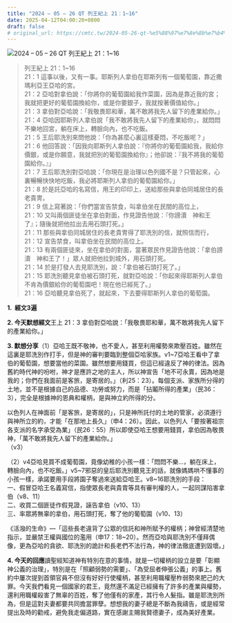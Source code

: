 ```yaml
---
title: "2024 – 05 – 26 QT 列王紀上 21：1~16"
date: 2025-04-12T04:00:20+0800
draft: false
# original_url: https://cmtc.tw/2024-05-26-qt-%e5%88%97%e7%8e%8b%e7%b4%80%e4%b8%8a-21%ef%bc%9a116
---
```


![2024 – 05 – 26 QT 列王紀上 21：1~16](/images/qt.jpg  "2024 – 05 – 26 QT 列王紀上 21：1~16")

> 列王紀上 21：1~16  
> 21：1 這事以後，又有一事。耶斯列人拿伯在耶斯列有一個葡萄園，靠近撒瑪利亞王亞哈的宮。  
> 21：2 亞哈對拿伯說：「你將你的葡萄園給我作菜園，因為是靠近我的宮；我就把更好的葡萄園換給你，或是你要銀子，我就按著價值給你。」  
> 21：3 拿伯對亞哈說：「我敬畏耶和華，萬不敢將我先人留下的產業給你。」  
> 21：4 亞哈因耶斯列人拿伯說「我不敢將我先人留下的產業給你」，就悶悶不樂地回宮，躺在床上，轉臉向內，也不吃飯。  
> 21：5 王后耶洗別來問他說：「你為甚麼心裏這樣憂悶，不吃飯呢？」  
> 21：6 他回答說：「因我向耶斯列人拿伯說：『你將你的葡萄園給我，我給你價銀，或是你願意，我就把別的葡萄園換給你』；他卻說：『我不將我的葡萄園給你。』」  
> 21：7 王后耶洗別對亞哈說：「你現在是治理以色列國不是？只管起來，心裏暢暢快快地吃飯，我必將耶斯列人拿伯的葡萄園給你。」  
> 21：8 於是託亞哈的名寫信，用王的印印上，送給那些與拿伯同城居住的長老貴冑。  
> 21：9 信上寫著說：「你們當宣告禁食，叫拿伯坐在民間的高位上，  
> 21：10 又叫兩個匪徒坐在拿伯對面，作見證告他說：『你謗瀆　神和王了』；隨後就把他拉出去用石頭打死。」  
> 21：11 那些與拿伯同城居住的長老貴冑得了耶洗別的信，就照信而行，  
> 21：12 宣告禁食，叫拿伯坐在民間的高位上。  
> 21：13 有兩個匪徒來，坐在拿伯的對面，當著眾民作見證告他說：「拿伯謗瀆　神和王了！」眾人就把他拉到城外，用石頭打死。  
> 21：14 於是打發人去見耶洗別，說：「拿伯被石頭打死了。」  
> 21：15 耶洗別聽見拿伯被石頭打死，就對亞哈說：「你起來得耶斯列人拿伯不肯為價銀給你的葡萄園吧！現在他已經死了。」  
> 21：16 亞哈聽見拿伯死了，就起來，下去要得耶斯列人拿伯的葡萄園。

**1.  經文3遍**

**2. 今天默想經文**王上 21：3 拿伯對亞哈說：「我敬畏耶和華，萬不敢將我先人留下的產業給你。」

**3. 默想分享**（1）亞哈王既不敬神，也不愛人，甚至利用權勢來欺壓百姓。雖然在這裏是耶洗別作打手，但是神的審判要臨到整個亞哈家族。v1~7亞哈王看中了拿伯的葡萄園，想要當他的菜園。雖然想要用錢買，但這已經違反了神的律法。因為舊約時代神的吩咐，神才是應許之地的主人，所以神宣告「地不可永賣，因為地是我的；你們在我面前是客旅，是寄居的。」（利25：23）。每個支派、家族所分得的土地，並不是根據自己的品德、功勞或努力，而是「拈鬮所得的產業」（民36：3），完全是根據神的恩典和權柄，是與神立約所得的分。

以色列人在神面前「是客旅，是寄居的」，只是神所託付的土地的管家，必須遵行與神所立的約，才能「在那地上長久」（申4：26）。因此，以色列人「要按著祖宗各支派的名字承受為業」（民26：55）所以即使亞哈王想要用錢買，拿伯因為敬畏神，「萬不敢將我先人留下的產業給你。」  
（v3）

（2）v4亞哈見買不成葡萄園，竟像幼稚的小孩一樣：「悶悶不樂…，躺在床上，轉臉向內，也不吃飯。」v5~7邪惡的皇后耶洗別聽見王的話，就像媽媽哄不懂事的小孩一樣，承諾要用手段將園子奪過來送給亞哈王。v8~16耶洗別的手段：  
一、假冒亞哈王名義寫信，指使眾長老與貴胄等具有審判權的人，一起同謀陷害拿伯（v8、11）  
二、收買二個匪徒作假見證，誣告拿伯（v10、13）  
三、率眾將無辜的拿伯，用石頭打死，奪了他的葡萄園（v10、13）

《活潑的生命》—「這些長老違背了公眾的信託和神所賦予的權柄；神曾經清楚地指示，並嚴禁王權與國位的濫用（申17：18~20）。然而亞哈與耶洗別不僅拜偶像，更為亞哈的貪欲、耶洗別的詭計和長老們不法行為，神的律法徹底遭到毀壞。」

**4. 今天的回應**讀聖經知道神有特別在意的事情，就是一切權柄的設立是要「彰顯神公義的治理」，特別是在「照顧弱勢的需要」、「為受屈者伸張公義」的事上。舊約中屢次提到首領官員不但沒有好好行使權柄，甚至利用職權壓柞弱勢來肥己的大罪。今天我們看見一個國家的君王，竟然還不滿足已經擁有了許多的產業與權勢，還利用職權殺害了無辜的百姓，奪了他僅有的家產，其行令人髮指。雖是耶洗別所為，但是這對夫妻都要共同擔當罪孽。想想我的妻子總是不斷為我禱告，或是經常提出及時的勸戒，避免我走偏道路，實在感謝主賜我賢德妻子，成為美好產業。